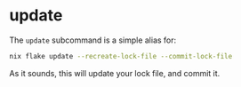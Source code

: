 # update
The `update` subcommand is a simple alias for:
```sh
nix flake update --recreate-lock-file --commit-lock-file
```
As it sounds, this will update your lock file, and commit it.
